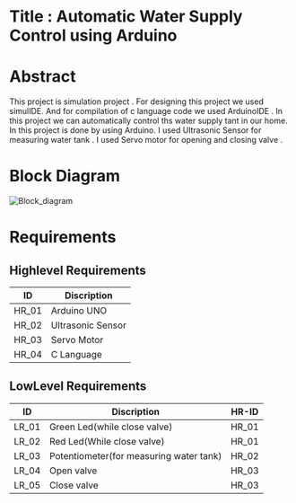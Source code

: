 # Title : Automatic Water Supply Control using Arduino

# Abstract 
This project is simulation project . For designing this project we used simulIDE. And for compilation of c language code we used ArduinoIDE . In this project we can automatically control ths water supply tant in our home. In this project is done by using Arduino. I used Ultrasonic Sensor for measuring water tank . I used Servo motor for opening and closing valve . 
# Block Diagram
![Block_diagram](https://user-images.githubusercontent.com/98832647/155829963-069490ff-8a31-412b-8353-048190e6a296.png)
# Requirements 
## Highlevel Requirements
|  ID  |   Discription  |
|------|----------------|
| HR_01| Arduino UNO    |
| HR_02| Ultrasonic Sensor|
| HR_03| Servo Motor |
| HR_04| C Language |

## LowLevel Requirements
|  ID  |   Discription  | HR-ID |
|------|----------------|-------|
| LR_01|  Green Led(while close valve) | HR_01 |
| LR_02|  Red Led(While close valve) | HR_01 |
| LR_03|  Potentiometer(for measuring water tank) | HR_02 |
| LR_04|  Open valve | HR_03|
| LR_05|  Close valve| HR_03|
